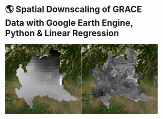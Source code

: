 # 🌎 Spatial Downscaling of GRACE Data with Google Earth Engine, Python & Linear Regression

![image alt](https://github.com/SaeidDaliriSusefi/ERA-5-Temperature-Downscaling/blob/ed58d3210086e0993cd6a18bde4eaac902a60bd3/Images/ERA-5.png)
